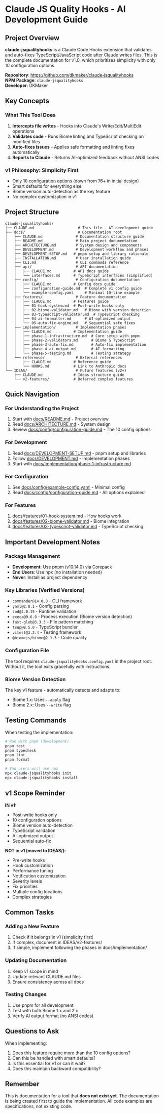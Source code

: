 # Claude JS Quality Hooks - AI Development Guide

## Project Overview

**claude-jsqualityhooks** is a Claude Code Hooks extension that validates and auto-fixes TypeScript/JavaScript code after Claude writes files. This is the complete documentation for v1.0, which prioritizes simplicity with only 10 configuration options.

**Repository**: https://github.com/dkmaker/claude-jsqualityhooks  
**NPM Package**: `claude-jsqualityhooks`  
**Developer**: DKMaker

## Key Concepts

### What This Tool Does
1. **Intercepts file writes** - Hooks into Claude's Write/Edit/MultiEdit operations
2. **Validates code** - Runs Biome linting and TypeScript checking on modified files
3. **Auto-fixes issues** - Applies safe formatting and linting fixes automatically
4. **Reports to Claude** - Returns AI-optimized feedback without ANSI codes

### v1 Philosophy: Simplicity First
- Only 10 configuration options (down from 76+ in initial design)
- Smart defaults for everything else
- Biome version auto-detection as the key feature
- No complex customization in v1

## Project Structure

```
claude-jsqualityhooks/
├── CLAUDE.md                    # This file - AI development guide
├── docs/                        # Documentation root
│   ├── CLAUDE.md               # Documentation structure guide
│   ├── README.md               # Main project documentation
│   ├── ARCHITECTURE.md         # System design and components
│   ├── DEVELOPMENT.md          # Development workflow and phases
│   ├── DEVELOPMENT-SETUP.md   # pnpm setup and library rationale
│   ├── INSTALLATION.md         # User installation guide
│   ├── CLI.md                  # CLI commands reference
│   ├── api/                    # API documentation
│   │   ├── CLAUDE.md          # API docs guide
│   │   └── interfaces.md      # TypeScript interfaces (simplified)
│   ├── config/                 # Configuration documentation
│   │   ├── CLAUDE.md          # Config docs guide
│   │   ├── configuration-guide.md  # Complete v1 config guide
│   │   └── example-config.yaml     # Minimal 10-line example
│   ├── features/               # Feature documentation
│   │   ├── CLAUDE.md          # Features guide
│   │   ├── 01-hook-system.md  # Post-write hooks only
│   │   ├── 02-biome-validator.md   # Biome with version detection
│   │   ├── 03-typescript-validator.md  # TypeScript checking
│   │   ├── 04-ai-formatter.md      # AI-optimized output
│   │   └── 05-auto-fix-engine.md   # Sequential safe fixes
│   ├── implementation/         # Implementation phases
│   │   ├── CLAUDE.md          # Implementation guide
│   │   ├── phase-1-infrastructure.md  # Core setup with pnpm
│   │   ├── phase-2-validators.md      # Biome & TypeScript
│   │   ├── phase-3-auto-fix.md        # Auto-fix implementation
│   │   ├── phase-4-ai-output.md       # AI formatting
│   │   └── phase-5-testing.md         # Testing strategy
│   └── reference/              # External references
│       ├── CLAUDE.md          # Reference guide
│       └── HOOKS.md           # Link to Anthropic docs
└── IDEAS/                      # Future features (v2+)
    ├── CLAUDE.md              # Ideas structure guide
    └── v2-features/           # Deferred complex features

```

## Quick Navigation

### For Understanding the Project
1. Start with [docs/README.md](docs/README.md) - Project overview
2. Read [docs/ARCHITECTURE.md](docs/ARCHITECTURE.md) - System design
3. Review [docs/config/configuration-guide.md](docs/config/configuration-guide.md) - The 10 config options

### For Development
1. Read [docs/DEVELOPMENT-SETUP.md](docs/DEVELOPMENT-SETUP.md) - pnpm setup and libraries
2. Follow [docs/DEVELOPMENT.md](docs/DEVELOPMENT.md) - Implementation phases
3. Start with [docs/implementation/phase-1-infrastructure.md](docs/implementation/phase-1-infrastructure.md)

### For Configuration
1. See [docs/config/example-config.yaml](docs/config/example-config.yaml) - Minimal config
2. Read [docs/config/configuration-guide.md](docs/config/configuration-guide.md) - All options explained

### For Features
1. [docs/features/01-hook-system.md](docs/features/01-hook-system.md) - How hooks work
2. [docs/features/02-biome-validator.md](docs/features/02-biome-validator.md) - Biome integration
3. [docs/features/03-typescript-validator.md](docs/features/03-typescript-validator.md) - TypeScript checking

## Important Development Notes

### Package Management
- **Development**: Use pnpm (v10.14.0) via Corepack
- **End Users**: Use npx (no installation needed)
- **Never**: Install as project dependency

### Key Libraries (Verified Versions)
- `commander@14.0.0` - CLI framework
- `yaml@2.8.1` - Config parsing
- `zod@4.0.15` - Runtime validation
- `execa@9.6.0` - Process execution (Biome version detection)
- `fast-glob@3.3.3` - File pattern matching
- `tsup@8.5.0` - TypeScript bundler
- `vitest@3.2.4` - Testing framework
- `@biomejs/biome@2.1.3` - Code quality

### Configuration File
The tool requires `claude-jsqualityhooks.config.yaml` in the project root. Without it, the tool exits gracefully with instructions.

### Biome Version Detection
The key v1 feature - automatically detects and adapts to:
- Biome 1.x: Uses `--apply` flag
- Biome 2.x: Uses `--write` flag

## Testing Commands

When testing the implementation:

```bash
# Run with pnpm (development)
pnpm test
pnpm typecheck
pnpm lint
pnpm format

# End users will use npx
npx claude-jsqualityhooks init
npx claude-jsqualityhooks install
```

## v1 Scope Reminder

**IN v1:**
- Post-write hooks only
- 10 configuration options
- Biome version auto-detection
- TypeScript validation
- AI-optimized output
- Sequential auto-fix

**NOT in v1 (moved to IDEAS/):**
- Pre-write hooks
- Hook customization
- Performance tuning
- Notification customization
- Severity levels
- Fix priorities
- Multiple config locations
- Complex strategies

## Common Tasks

### Adding a New Feature
1. Check if it belongs in v1 (simplicity first)
2. If complex, document in IDEAS/v2-features/
3. If simple, implement following the phases in docs/implementation/

### Updating Documentation
1. Keep v1 scope in mind
2. Update relevant CLAUDE.md files
3. Ensure consistency across all docs

### Testing Changes
1. Use pnpm for all development
2. Test with both Biome 1.x and 2.x
3. Verify AI output format (no ANSI codes)

## Questions to Ask

When implementing:
1. Does this feature require more than the 10 config options?
2. Can this be handled with smart defaults?
3. Is this essential for v1 or can it wait?
4. Does this maintain backward compatibility?

## Remember

This is documentation for a tool that **does not exist yet**. The documentation is being created first to guide the implementation. All code examples are specifications, not existing code.
